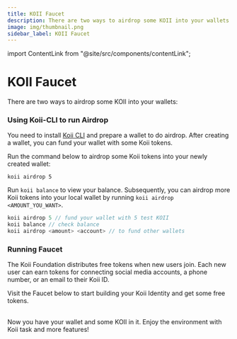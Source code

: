 ```yaml
---
title: KOII Faucet
description: There are two ways to airdrop some KOII into your wallets.
image: img/thumbnail.png
sidebar_label: KOII Faucet
---
```


import ContentLink from "@site/src/components/contentLink";

# KOII Faucet

There are two ways to airdrop some KOII into your wallets:

### Using Koii-CLI to run Airdrop

You need to install [Koii CLI](using-the-cli) and prepare a wallet to do airdrop. After creating a wallet, you can fund your wallet with some Koii tokens.

Run the command below to airdrop some Koii tokens into your newly created wallet:

```
koii airdrop 5
```

Run `koii balance` to view your balance. Subsequently, you can airdrop more Koii tokens into your local wallet by running `koii airdrop <AMOUNT_YOU_WANT>`.

```js title="commands you can use"
koii airdrop 5 // fund your wallet with 5 test KOII
koii balance // check balance
koii airdrop <amount> <account> // to fund other wallets
```

### Running Faucet

The Koii Foundation distributes free tokens when new users join. Each new user can earn tokens for connecting social media accounts, a phone number, or an email to their Koii ID.

Visit the Faucet below to start building your Koii Identity and get some free tokens.

<ContentLink title="Faucet | Koii Network" link="https://faucet.koii.live/" imageLink="https://faucet.koii.live/favicon.ico" />

<br />
Now you have your wallet and some KOII in it. Enjoy the environment with Koii task and more features!
